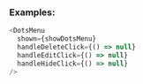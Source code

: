 <h3>Examples:</h3>

```js
<DotsMenu
  shown={showDotsMenu}
  handleDeleteClick={() => null}
  handleEditClick={() => null}
  handleHideClick={() => null}
/>
```
